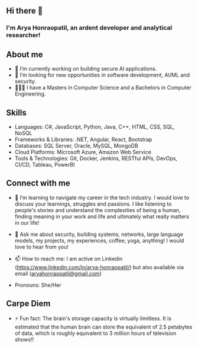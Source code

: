 ## Hi there 👋 


### I'm Arya Honraopatil, an ardent developer and analytical researcher!  

## About me
- 🔭 I’m currently working on building secure AI applications. 
- 🌱 I’m looking for new opportunities in software development, AI/ML and security.
- 👩🏻‍🎓 I have a Masters in Computer Science and a Bachelors in Computer Engineering.



## Skills 
- Languages: C#, JavaScript, Python, Java, C++, HTML, CSS, SQL, NoSQL
- Frameworks & Libraries: .NET, Angular, React, Bootstrap
- Databases: SQL Server, Oracle, MySQL, MongoDB
- Cloud Platforms: Microsoft Azure, Amazon Web Service
- Tools & Technologies: Git, Docker, Jenkins, RESTful APIs, DevOps, CI/CD, Tableau, PowerBI



## Connect with me
- 🤔 I’m learning to navigate my career in the tech industry. I would love to discuss your learnings, struggles and passions. I like listening to people's stories and understand the complexities of being a human, finding meaning in your work and life and ultimately what really matters in our life!
 
- 💬 Ask me about security, building systems, networks, large language models, my projects, my experiences, coffee, yoga, anything! I would love to hear from you!
  
- 📫 How to reach me: I am active on Linkedin (https://www.linkedin.com/in/arya-honraopatil/) but also available via email (aryahonraopatil@gmail.com)

- Pronouns: She/Her



## Carpe Diem
- ⚡ Fun fact: The brain's storage capacity is virtually limitless. It is estimated that the human brain can store the equivalent of 2.5 petabytes of data, which is roughly equivalent to 3 million hours of television shows!! 
